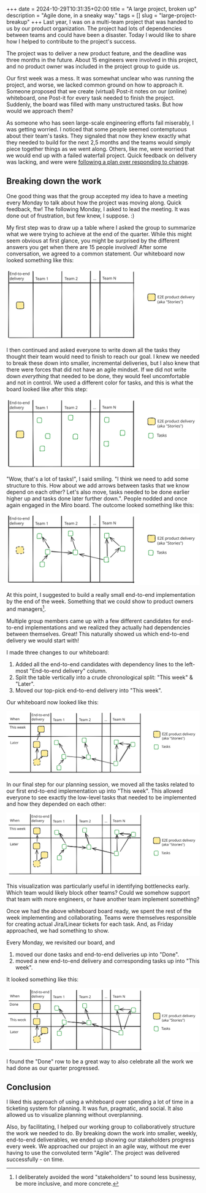 +++
date = 2024-10-29T10:31:35+02:00
title = "A large project, broken up"
description = "Agile done, in a sneaky way."
tags = []
slug = "large-project-breakup"
+++
Last year, I was on a multi-team project that was handed to us by our product organization. The project had lots of dependencies between teams and could have been a disaster. Today I would like to share how I helped to contribute to the project's success.

The project was to deliver a new product feature, and the deadline was three months in the future. About 15 engineers were involved in this project, and no product owner was included in the project group to guide us.

[miro]: https://miro.com

Our first week was a mess. It was somewhat unclear who was running the project, and worse, we lacked common ground on how to approach it. Someone proposed that we create (virtual) Post-it notes on our (online) whiteboard, one Post-it for every task needed to finish the project. Suddenly, the board was filled with many unstructured tasks. But how would we approach them?

As someone who has seen large-scale engineering efforts fail miserably, I was getting worried. I noticed that some people seemed contemptuous about their team's tasks. They signaled that now they knew exactly what they needed to build for the next 2,5 months and the teams would simply piece together things as we went along. Others, like me, were worried that we would end up with a failed waterfall project. Quick feedback on delivery was lacking, and were were [following a plan over responding to change][agile].

[agile]: https://agilemanifesto.org

## Breaking down the work

One good thing was that the group accepted my idea to have a meeting every Monday to talk about how the project was moving along. Quick feedback, ftw! The following Monday, I asked to lead the meeting. It was done out of frustration, but few knew, I suppose. :)

My first step was to draw up a table where I asked the group to summarize what we were trying to achieve at the end of the quarter. While this might seem obvious at first glance, you might be surprised by the different answers you get when there are 15 people involved! After some conversation, we agreed to a common statement. Our whiteboard now looked something like this:

![Kanban board with columns labeled End-to-end delivery, Team 1, Team 2, and continuing up to Team N. A yellow sticky note is in the End-to-end delivery column, representing E2E product delivery (aka 'Stories'), as explained in a legend on the right. The board tracks the progress of a product through various teams.](1.svg)

I then continued and asked everyone to write down all the tasks they thought their team would need to finish to reach our goal. I knew we needed to break these down into smaller, incremental deliveries, but I also knew that there were forces that did not have an agile mindset. If we did not write down _everything_ that needed to be done, they would feel uncomfortable and not in control. We used a different color for tasks, and this is what the board looked like after this step:

![Diagram showing an end-to-end delivery workflow across multiple teams. The 'End-to-end delivery' column on the left contains a yellow box labeled 'E2E product delivery (aka Stories).' Each team (Team 1, Team 2, up to Team N) has green boxes representing 'Tasks' associated with the product delivery. Teams work in parallel on different tasks related to the overall end-to-end delivery.](2.svg)

"Wow, that's a lot of tasks!", I said smiling. "I think we need to add some structure to this. How about we add arrows between tasks that we know depend on each other? Let's also move, tasks needed to be done earlier higher up and tasks done later further down.". People nodded and once again engaged in the Miro board. The outcome looked something like this:

![Diagram illustrating an end-to-end delivery process across multiple teams with dependencies. A yellow box labeled 'E2E product delivery (aka Stories)' is shown in the 'End-to-end delivery' column. Green boxes in each team column (Team 1, Team 2, up to Team N) represent 'Tasks.' Arrows between tasks indicate dependencies.](3.svg)

At this point, I suggested to build a really small end-to-end implementation by the end of the week. Something that we could show to product owners and managers[^1].

[^1]: I deliberately avoided the word "stakeholders" to sound less businessy, be more inclusive, and more concrete.

Multiple group members came up with a few different candidates for end-to-end implementations and we realized they actually had dependencies between themselves. Great! This naturally showed us which end-to-end delivery we would start with!

I made three changes to our whiteboard:

 1. Added all the end-to-end candidates with dependency lines to the left-most "End-to-end delivery" column.
 2. Split the table vertically into a crude chronological split: "This week" & "Later".
 3. Moved our top-pick end-to-end delivery into "This week".

Our whiteboard now looked like this:

![Diagram illustrating an end-to-end delivery process across multiple teams with dependencies. Yellow boxes labeled 'E2E product delivery (aka Stories)' is shown in the 'End-to-end delivery' column. Green boxes in each team column (Team 1, Team 2, up to Team N) represent 'Tasks.' Arrows between tasks or E2E deliveries indicate dependencies.](4.svg)

In our final step for our planning session, we moved all the tasks related to our first end-to-end implementation up into "This week". This allowed everyone to see exactly the low-level tasks that needed to be implemented and how they depended on each other:

![Diagram illustrating an end-to-end delivery process across multiple teams with dependencies. Yellow boxes labeled 'E2E product delivery (aka Stories)' is shown in the 'End-to-end delivery' column. Green boxes in each team column (Team 1, Team 2, up to Team N) represent 'Tasks.' Arrows between tasks or E2E deliveries indicate dependencies. Tasks and deliveries are split up vertically into 'This week' and 'Later'.](5.svg)

This visualization was particularly useful in identifying bottlenecks early. Which team would likely block other teams? Could we somehow support that team with more engineers, or have another team implement something?

Once we had the above whiteboard board ready, we spent the rest of the week implementing and collaborating. Teams were themselves responsible for creating actual Jira/Linear tickets for each task. And, as Friday approached, we had something to show.

Every Monday, we revisited our board, and

1. moved our done tasks and end-to-end deliveries up into "Done".
2. moved a new end-to-end delivery and corresponding tasks up into "This week".

It looked something like this:

![Similar to the previous diagram, but now also with a 'Done' row for stuff that was wrapped up.](6.svg)

I found the "Done" row to be a great way to also celebrate all the work we had done as our quarter progressed.

## Conclusion

I liked this approach of using a whiteboard over spending a lot of time in a ticketing system for planning. It was fun, pragmatic, and social. It also allowed us to visualize planning without overplanning.

Also, by facilitating, I helped our working group to collaboratively structure the work we needed to do. By breaking down the work into smaller, weekly, end-to-end deliverables, we ended up showing our stakeholders progress every week. We approached our project in an agile way, without me ever having to use the convoluted term "Agile". The project was delivered successfully - on time.

